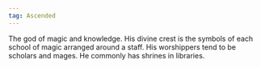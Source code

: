 ```yaml
---
tag: Ascended
---
```

The god of magic and knowledge. His divine crest is the symbols of each school of magic arranged around a staff. His worshippers tend to be scholars and mages. He commonly has shrines in libraries.